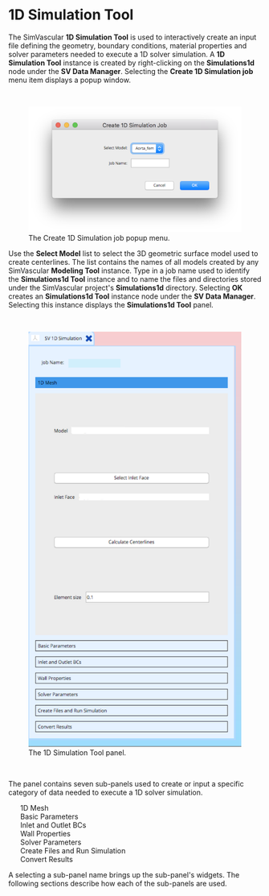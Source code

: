 # 1D Simulation Tool #

The SimVascular **1D Simulation Tool** is used to interactively create an input file defining the geometry, boundary conditions,
material properties and solver parameters needed to execute a 1D solver simulation. A **1D Simulation Tool** instance is created by 
right-clicking on the **Simulations1d** node under the **SV Data Manager**. Selecting the **Create 1D Simulation job** menu item displays
a popup window.

<br>
<figure>
  <img class="svImg svImgSm" src="documentation/1d_simulation/tool/images/create-job.png">
  <figcaption class="svCaption"> The Create 1D Simulation job popup menu. </figcaption>
</figure>

Use the **Select Model** list to select the 3D geometric surface model used to create centerlines. The list contains the names of 
all models created by any SimVascular **Modeling Tool** instance. Type in a job name used to identify the **Simulations1d Tool** instance 
and to name the files and directories stored under the SimVascular project's **Simulations1d** directory. Selecting **OK** creates 
an **Simulations1d Tool** instance node under the **SV Data Manager**. Selecting this instance displays the **Simulations1d Tool**
panel.

<br>
<figure>
  <img class="svImg svImgSm" src="documentation/1d_simulation/tool/images/panel.png">
  <figcaption class="svCaption"> The 1D Simulation Tool panel. </figcaption>
</figure>
<br>

The panel contains seven sub-panels used to create or input a specific category of data needed to execute a 1D solver simulation.
<ul style="list-style-type:none;">
  <li> 1D Mesh </li>
  <li> Basic Parameters </li>
  <li> Inlet and Outlet BCs </li>
  <li> Wall Properties </li>
  <li> Solver Parameters </li>
  <li> Create Files and Run Simulation </li>
  <li> Convert Results </li>
</ul>

A selecting a sub-panel name brings up the sub-panel's widgets. The following sections describe how each of the sub-panels are used.


